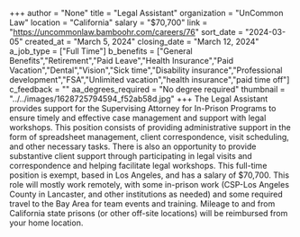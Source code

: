 +++
author = "None"
title = "Legal Assistant"
organization = "UnCommon Law"
location = "California"
salary = "$70,700"
link = "https://uncommonlaw.bamboohr.com/careers/76"
sort_date = "2024-03-05"
created_at = "March 5, 2024"
closing_date = "March 12, 2024"
a_job_type = ["Full Time"]
b_benefits = ["General Benefits","Retirement","Paid Leave","Health Insurance","Paid Vacation","Dental","Vision","Sick time","Disability insurance","Professional development","FSA","Unlimited vacation","health insurance","paid time off"]
c_feedback = ""
aa_degrees_required = "No degree required"
thumbnail = "../../images/1628725794594_f52ab58d.jpg"
+++
The Legal Assistant provides support for the Supervising Attorney for In-Prison Programs to ensure timely and effective case management and support with legal workshops. This position consists of providing administrative support in the form of spreadsheet management, client correspondence, visit scheduling, and other necessary tasks. There is also an opportunity to provide substantive client support through participating in legal visits and correspondence and helping facilitate legal workshops. This full-time position is exempt, based in Los Angeles, and has a salary of $70,700. This role will mostly work remotely, with some in-prison work (CSP-Los Angeles County in Lancaster, and other institutions as needed) and some required travel to the Bay Area for team events and training. Mileage to and from California state prisons (or other off-site locations) will be reimbursed from your home location.